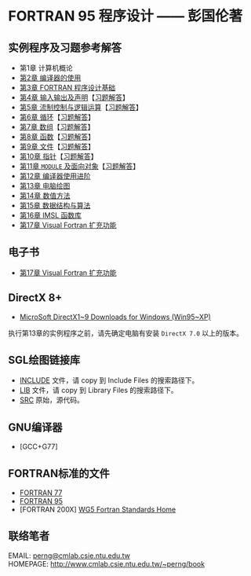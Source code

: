 FORTRAN 95 程序设计 —— 彭国伦著
=============================

## 实例程序及习题参考解答

* 第1章 计算机概论
* [第2章 编译器的使用](./program/chap02)
* [第3章 FORTRAN 程序设计基础](./program/chap03)
* [第4章 输入输出及声明](./program/chap04)【[习题解答](./ans/chap04)】
* [第5章 流制控制与逻辑运算](./program/chap05)【[习题解答](./ans/chap05)】
* [第6章 循环](./program/chap06)【[习题解答](./ans/chap06)】
* [第7章 数组](./program/chap07)【[习题解答](./ans/chap07)】
* [第8章 函数](./program/chap08)【[习题解答](./ans/chap08)】
* [第9章 文件](./program/chap09)【[习题解答](./ans/chap09)】
* [第10章 指针](./program/chap10)【[习题解答](./ans/chap10)】
* [第11章 `MODULE` 及面向对象](./program/chap11)【[习题解答](./ans/chap11)】
* [第12章 编译器使用进阶](./program/chap12)
* [第13章 电脑绘图](./program/chap13)
* [第14章 数值方法](./program/chap14)
* [第15章 数据结构与算法](./program/chap15)
* [第16章 IMSL 函数库](./program/chap16)
* [第17章 Visual Fortran 扩充功能](./program/chap17)

## 电子书

* [第17章 Visual Fortran 扩充功能](./book/chap17.md)

## DirectX 8+

- [MicroSoft DirectX1~9 Downloads for Windows (Win95~XP)](http://falconfly.3dfx.pl/directx.htm)

执行第13章的实例程序之前，请先确定电脑有安装 `DirectX 7.0` 以上的版本。

## SGL绘图链接库

* [INCLUDE](./sgl/include) 文件，请 copy 到 Include Files 的搜索路径下。
* [LIB](./sgl/lib) 文件，请 copy 到 Library Files 的搜索路径下。
* [SRC](./sgl/src) 原始，源代码。

## GNU编译器

* [GCC+G77]

## FORTRAN标准的文件

* [FORTRAN 77](https://wg5-fortran.org/ARCHIVE/Fortran77.html)
* [FORTRAN 95](https://wg5-fortran.org/N1151-N1200/N1191.pdf)
* [FORTRAN 200X] [WG5 Fortran Standards Home](https://wg5-fortran.org/)

## 联络笔者

EMAIL: [perng@cmlab.csie.ntu.edu.tw](mailto:perng@cmlab.csie.ntu.edu.tw)  
HOMEPAGE: http://www.cmlab.csie.ntu.edu.tw/~perng/book
